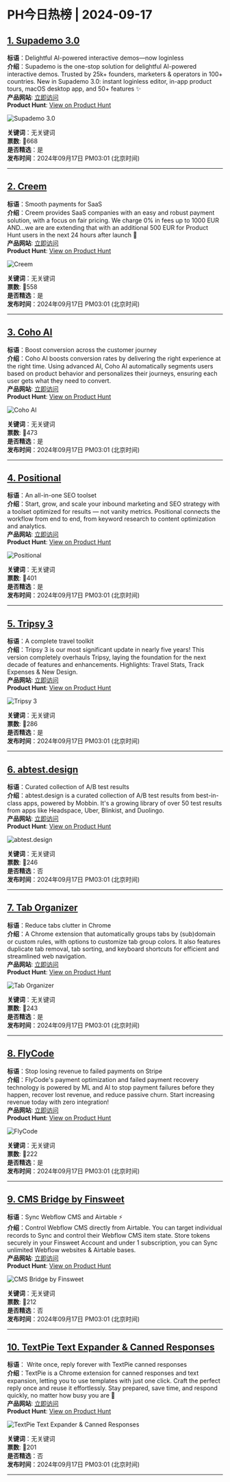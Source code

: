 # PH今日热榜 | 2024-09-17

## [1. Supademo 3.0](https://www.producthunt.com/posts/supademo-3-0?utm_campaign=producthunt-api&utm_medium=api-v2&utm_source=Application%3A+linewalker+%28ID%3A+135281%29)  
**标语**：Delightful AI-powered interactive demos—now loginless  
**介绍**：Supademo is the one-stop solution for delightful AI-powered interactive demos. Trusted by 25k+ founders, marketers & operators in 100+ countries. New in Supademo 3.0: instant loginless editor, in-app product tours, macOS desktop app, and 50+ features ✨  
**产品网站**: [立即访问](https://www.producthunt.com/r/RHR6NMHVY5Z3WS?utm_campaign=producthunt-api&utm_medium=api-v2&utm_source=Application%3A+linewalker+%28ID%3A+135281%29)  
**Product Hunt**: [View on Product Hunt](https://www.producthunt.com/posts/supademo-3-0?utm_campaign=producthunt-api&utm_medium=api-v2&utm_source=Application%3A+linewalker+%28ID%3A+135281%29)  

![Supademo 3.0](https://ph-files.imgix.net/ef4c9fc4-b156-4f7a-9431-5d4c5416c377.jpeg?auto=format&fit=crop&frame=1&h=512&w=1024)  

**关键词**：无关键词  
**票数**: 🔺668  
**是否精选**：是  
**发布时间**：2024年09月17日 PM03:01 (北京时间)  

---

## [2. Creem](https://www.producthunt.com/posts/creem-2?utm_campaign=producthunt-api&utm_medium=api-v2&utm_source=Application%3A+linewalker+%28ID%3A+135281%29)  
**标语**：Smooth payments for SaaS  
**介绍**：Creem provides SaaS companies with an easy and robust payment solution, with a focus on fair pricing. We charge 0% in fees up to 1000 EUR AND...we are are extending that with an additional 500 EUR for Product Hunt users in the next 24 hours after launch 👀  
**产品网站**: [立即访问](https://www.producthunt.com/r/IASJDFOFZKBJVM?utm_campaign=producthunt-api&utm_medium=api-v2&utm_source=Application%3A+linewalker+%28ID%3A+135281%29)  
**Product Hunt**: [View on Product Hunt](https://www.producthunt.com/posts/creem-2?utm_campaign=producthunt-api&utm_medium=api-v2&utm_source=Application%3A+linewalker+%28ID%3A+135281%29)  

![Creem](https://ph-files.imgix.net/00d7d15a-fee9-4234-94fb-68520d0f5f6b.png?auto=format&fit=crop&frame=1&h=512&w=1024)  

**关键词**：无关键词  
**票数**: 🔺558  
**是否精选**：是  
**发布时间**：2024年09月17日 PM03:01 (北京时间)  

---

## [3. Coho AI](https://www.producthunt.com/posts/coho-ai?utm_campaign=producthunt-api&utm_medium=api-v2&utm_source=Application%3A+linewalker+%28ID%3A+135281%29)  
**标语**：Boost conversion across the customer journey  
**介绍**：Coho AI boosts conversion rates by delivering the right experience at the right time. Using advanced AI, Coho AI automatically segments users based on product behavior and personalizes their journeys, ensuring each user gets what they need to convert.  
**产品网站**: [立即访问](https://www.producthunt.com/r/GA7OUJEIPLLHC7?utm_campaign=producthunt-api&utm_medium=api-v2&utm_source=Application%3A+linewalker+%28ID%3A+135281%29)  
**Product Hunt**: [View on Product Hunt](https://www.producthunt.com/posts/coho-ai?utm_campaign=producthunt-api&utm_medium=api-v2&utm_source=Application%3A+linewalker+%28ID%3A+135281%29)  

![Coho AI](https://ph-files.imgix.net/6044904e-5e03-42da-8e5a-4fc2ebd8077c.png?auto=format&fit=crop&frame=1&h=512&w=1024)  

**关键词**：无关键词  
**票数**: 🔺473  
**是否精选**：是  
**发布时间**：2024年09月17日 PM03:01 (北京时间)  

---

## [4. Positional](https://www.producthunt.com/posts/positional?utm_campaign=producthunt-api&utm_medium=api-v2&utm_source=Application%3A+linewalker+%28ID%3A+135281%29)  
**标语**：An all-in-one SEO toolset  
**介绍**：Start, grow, and scale your inbound marketing and SEO strategy with a toolset optimized for results — not vanity metrics. Positional connects the workflow from end to end, from keyword research to content optimization and analytics.  
**产品网站**: [立即访问](https://www.producthunt.com/r/JUZL3XJFKKRYVF?utm_campaign=producthunt-api&utm_medium=api-v2&utm_source=Application%3A+linewalker+%28ID%3A+135281%29)  
**Product Hunt**: [View on Product Hunt](https://www.producthunt.com/posts/positional?utm_campaign=producthunt-api&utm_medium=api-v2&utm_source=Application%3A+linewalker+%28ID%3A+135281%29)  

![Positional](https://ph-files.imgix.net/6c7e0dad-f10c-4ef7-a6e8-cc0722e855ba.png?auto=format&fit=crop&frame=1&h=512&w=1024)  

**关键词**：无关键词  
**票数**: 🔺401  
**是否精选**：是  
**发布时间**：2024年09月17日 PM03:01 (北京时间)  

---

## [5. Tripsy 3](https://www.producthunt.com/posts/tripsy-3?utm_campaign=producthunt-api&utm_medium=api-v2&utm_source=Application%3A+linewalker+%28ID%3A+135281%29)  
**标语**：A complete travel toolkit  
**介绍**：Tripsy 3 is our most significant update in nearly five years! This version completely overhauls Tripsy, laying the foundation for the next decade of features and enhancements. Highlights: Travel Stats, Track Expenses & New Design.  
**产品网站**: [立即访问](https://www.producthunt.com/r/B7WCLWNTCTBYMF?utm_campaign=producthunt-api&utm_medium=api-v2&utm_source=Application%3A+linewalker+%28ID%3A+135281%29)  
**Product Hunt**: [View on Product Hunt](https://www.producthunt.com/posts/tripsy-3?utm_campaign=producthunt-api&utm_medium=api-v2&utm_source=Application%3A+linewalker+%28ID%3A+135281%29)  

![Tripsy 3](https://ph-files.imgix.net/e4aa32ec-12ea-4e8d-8ce9-7c9b7575cf9a.png?auto=format&fit=crop&frame=1&h=512&w=1024)  

**关键词**：无关键词  
**票数**: 🔺286  
**是否精选**：是  
**发布时间**：2024年09月17日 PM03:01 (北京时间)  

---

## [6. abtest.design](https://www.producthunt.com/posts/abtest-design?utm_campaign=producthunt-api&utm_medium=api-v2&utm_source=Application%3A+linewalker+%28ID%3A+135281%29)  
**标语**：Curated collection of A/B test results  
**介绍**：abtest.design is a curated collection of A/B test results from best-in-class apps, powered by Mobbin. It's a growing library of over 50 test results from apps like Headspace, Uber, Blinkist, and Duolingo.  
**产品网站**: [立即访问](https://www.producthunt.com/r/Q4D5XJWOQOCOHN?utm_campaign=producthunt-api&utm_medium=api-v2&utm_source=Application%3A+linewalker+%28ID%3A+135281%29)  
**Product Hunt**: [View on Product Hunt](https://www.producthunt.com/posts/abtest-design?utm_campaign=producthunt-api&utm_medium=api-v2&utm_source=Application%3A+linewalker+%28ID%3A+135281%29)  

![abtest.design](https://ph-files.imgix.net/650dc791-13d1-4109-bf3d-1deff30275f2.png?auto=format&fit=crop&frame=1&h=512&w=1024)  

**关键词**：无关键词  
**票数**: 🔺246  
**是否精选**：否  
**发布时间**：2024年09月17日 PM03:01 (北京时间)  

---

## [7. Tab Organizer](https://www.producthunt.com/posts/tab-organizer-3?utm_campaign=producthunt-api&utm_medium=api-v2&utm_source=Application%3A+linewalker+%28ID%3A+135281%29)  
**标语**：Reduce tabs clutter in Chrome  
**介绍**：A Chrome extension that automatically groups tabs by (sub)domain or custom rules, with options to customize tab group colors. It also features duplicate tab removal, tab sorting, and keyboard shortcuts for efficient and streamlined web navigation.  
**产品网站**: [立即访问](https://www.producthunt.com/r/6ORKTZRY6RKTQM?utm_campaign=producthunt-api&utm_medium=api-v2&utm_source=Application%3A+linewalker+%28ID%3A+135281%29)  
**Product Hunt**: [View on Product Hunt](https://www.producthunt.com/posts/tab-organizer-3?utm_campaign=producthunt-api&utm_medium=api-v2&utm_source=Application%3A+linewalker+%28ID%3A+135281%29)  

![Tab Organizer](https://ph-files.imgix.net/7c958798-8ab1-4d60-8f19-36db0d26d5eb.png?auto=format&fit=crop&frame=1&h=512&w=1024)  

**关键词**：无关键词  
**票数**: 🔺243  
**是否精选**：是  
**发布时间**：2024年09月17日 PM03:01 (北京时间)  

---

## [8. FlyCode](https://www.producthunt.com/posts/flycode-2?utm_campaign=producthunt-api&utm_medium=api-v2&utm_source=Application%3A+linewalker+%28ID%3A+135281%29)  
**标语**：Stop losing revenue to failed payments on Stripe  
**介绍**：FlyCode's payment optimization and failed payment recovery technology is powered by ML and AI to stop payment failures before they happen, recover lost revenue, and reduce passive churn. Start increasing revenue today with zero integration!  
**产品网站**: [立即访问](https://www.producthunt.com/r/5DAJD2M6H4NMXL?utm_campaign=producthunt-api&utm_medium=api-v2&utm_source=Application%3A+linewalker+%28ID%3A+135281%29)  
**Product Hunt**: [View on Product Hunt](https://www.producthunt.com/posts/flycode-2?utm_campaign=producthunt-api&utm_medium=api-v2&utm_source=Application%3A+linewalker+%28ID%3A+135281%29)  

![FlyCode](https://ph-files.imgix.net/a514d4d6-643d-474f-a4b5-46a933d845d5.png?auto=format&fit=crop&frame=1&h=512&w=1024)  

**关键词**：无关键词  
**票数**: 🔺222  
**是否精选**：是  
**发布时间**：2024年09月17日 PM03:01 (北京时间)  

---

## [9. CMS Bridge by Finsweet](https://www.producthunt.com/posts/cms-bridge-by-finsweet?utm_campaign=producthunt-api&utm_medium=api-v2&utm_source=Application%3A+linewalker+%28ID%3A+135281%29)  
**标语**：Sync Webflow CMS and Airtable ⚡  
**介绍**：Control Webflow CMS directly from Airtable. You can target individual records to Sync and control their Webflow CMS item state. Store tokens securely in your Finsweet Account and under 1 subscription, you can Sync unlimited Webflow websites & Airtable bases.  
**产品网站**: [立即访问](https://www.producthunt.com/r/NSZA2I7VIA5IJD?utm_campaign=producthunt-api&utm_medium=api-v2&utm_source=Application%3A+linewalker+%28ID%3A+135281%29)  
**Product Hunt**: [View on Product Hunt](https://www.producthunt.com/posts/cms-bridge-by-finsweet?utm_campaign=producthunt-api&utm_medium=api-v2&utm_source=Application%3A+linewalker+%28ID%3A+135281%29)  

![CMS Bridge by Finsweet](https://ph-files.imgix.net/827f4b46-0798-4138-95b6-b06d0cadb98a.png?auto=format&fit=crop&frame=1&h=512&w=1024)  

**关键词**：无关键词  
**票数**: 🔺212  
**是否精选**：否  
**发布时间**：2024年09月17日 PM03:01 (北京时间)  

---

## [10. TextPie Text Expander & Canned Responses](https://www.producthunt.com/posts/textpie-text-expander-canned-responses?utm_campaign=producthunt-api&utm_medium=api-v2&utm_source=Application%3A+linewalker+%28ID%3A+135281%29)  
**标语**： Write once, reply forever with TextPie canned responses  
**介绍**：TextPie is a Chrome extension for canned responses and text expansion, letting you to use templates with just one click. Craft the perfect reply once and reuse it effortlessly. Stay prepared, save time, and respond quickly, no matter how busy you are 🚀  
**产品网站**: [立即访问](https://www.producthunt.com/r/35DC5GPWCCKRGI?utm_campaign=producthunt-api&utm_medium=api-v2&utm_source=Application%3A+linewalker+%28ID%3A+135281%29)  
**Product Hunt**: [View on Product Hunt](https://www.producthunt.com/posts/textpie-text-expander-canned-responses?utm_campaign=producthunt-api&utm_medium=api-v2&utm_source=Application%3A+linewalker+%28ID%3A+135281%29)  

![TextPie Text Expander & Canned Responses](https://ph-files.imgix.net/9eddfcfd-f519-4ff4-97d0-d33328671f7c.png?auto=format&fit=crop&frame=1&h=512&w=1024)  

**关键词**：无关键词  
**票数**: 🔺201  
**是否精选**：否  
**发布时间**：2024年09月17日 PM03:01 (北京时间)  

---

